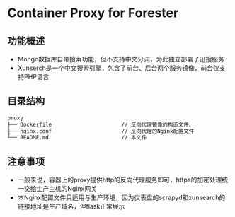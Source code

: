 # Container Proxy for Forester

## 功能概述

- Mongo数据库自带搜索功能，但不支持中文分词，为此独立部署了迅搜服务
- Xunserch是一个中文搜索引擎，包含了前台、后台两个服务镜像，前台仅支持PHP语言

## 目录结构

``` txt
proxy
├── Dockerfile                      // 反向代理镜像的构造文件、
├── nginx.conf                      // 反向代理的Nginx配置文件
└── README.md                       // 本文件
```

## 注意事项

- 一般来说，容器上的proxy提供http的反向代理服务即可，https的加密处理统一交给生产主机的Nginx网关
- 本Nginx配置文件只适用与生产环境，因为仪表盘的scrapyd和xunsearch的链接地址是生产域名，但flask正常展示
